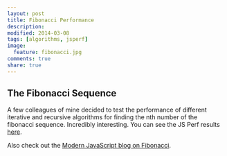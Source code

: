 ```yaml
---
layout: post
title: Fibonacci Performance
description: 
modified: 2014-03-08
tags: [algorithms, jsperf]
image:
  feature: fibonacci.jpg
comments: true
share: true
---
```


## The Fibonacci Sequence

A few colleagues of mine decided to test the performance of different iterative and recursive algorithms for finding the nth number of the fibonacci sequence.  Incredibly interesting.  You can see the JS Perf results [here](http://jsperf.com/fib-toy-problem/4).

Also check out the [Modern JavaScript blog on Fibonacci](http://modernjavascript.blogspot.com/2012/10/breaking-it-down-with-algorithms-ii.html).

